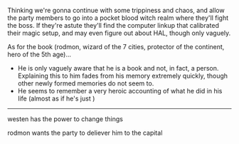 Thinking we're gonna continue with some trippiness and chaos, and allow the party members to go into a pocket blood witch realm where they'll fight the boss. If they're astute they'll find the computer linkup that calibrated their magic setup, and may even figure out about HAL, though only vaguely.

As for the book (rodmon, wizard of the 7 cities, protector of the continent, hero of the 5th age)...

- He is only vaguely aware that he is a book and not, in fact, a person. Explaining this to him fades from his memory extremely quickly, though other newly formed memories do not seem to.
- He seems to remember a very heroic accounting of what he did in his life (almost as if he's just )

---
westen has the power to change things

rodmon wants the party to deliever him to the capital